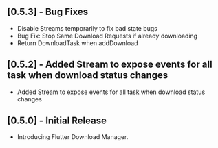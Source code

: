 ## [0.5.3] - Bug Fixes

* Disable Streams temporarily to fix bad state bugs
* Bug Fix: Stop Same Download Requests if already downloading
* Return DownloadTask  when addDownload

## [0.5.2] - Added Stream to expose events for all task when download status changes

* Added Stream to expose events for all task when download status changes

## [0.5.0] - Initial Release

* Introducing Flutter Download Manager.